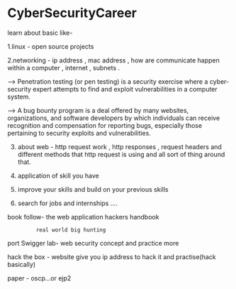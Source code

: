 # CyberSecurityCareer

learn about basic like-

1.linux - open source projects 

2.networking - ip address , mac address , how are communicate happen within a computer , internet , subnets .

 --> Penetration testing (or pen testing) is a security exercise where a cyber-security expert attempts to find and exploit vulnerabilities in a computer system.

--> A bug bounty program is a deal offered by many websites, organizations, and software developers by which individuals can receive recognition and compensation for reporting bugs, especially those pertaining to security exploits and vulnerabilities.

3. about web - http request work , http responses , request headers and different methods that http request is using and all sort of thing around that.

4. application of skill you have

5. improve your skills and build on your previous skills

6. search for jobs and internships ....

book follow- the web application hackers handbook  

             real world big hunting


port Swigger lab- web security concept and practice more 

hack the box - website give you ip address to hack it and practise(hack basically)

paper - oscp...or ejp2
